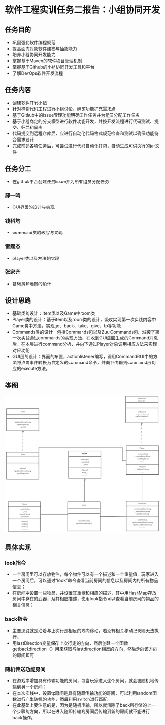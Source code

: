 # 软件工程实训任务二报告：小组协同开发

## 任务目的
* 巩固强化软件编程规范
* 提高面向对象软件建模与抽象能力
* 培养小组协同开发能力
* 掌握基于Maven的软件项目管理机制
* 掌握基于Github的小组协同开发工具和平台
* 了解DevOps软件开发流程

## 任务内容
* 创建软件开发小组
* 针对样例代码工程进行小组讨论，确定功能扩充需求点
* 基于Github中的issue管理功能明确工作任务并为组员分配工作任务
* 基于小组商定的分支模型进行软件功能开发，并按开发流程进行代码测试、提交、归并和同步
* 代码提交到远程仓库后，应进行自动化代码格式规范检查和测试以确保功能符合需求设计
* 完成前述各项任务后，可尝试进行代码自动化打包，自动生成可供执行的jar文件

## 任务分工
* 在github平台创建任务issue并为所有组员分配任务
### 郝一鸣
* GUI界面的设计与实现
### 钱科均
* command类的改写与实现
### 雷霆杰
* player类以及方法的实现
### 张家齐
* 基础类和地图的设计

## 设计思路
* 基础类的设计：item类以及Game中room类
* Player类的设计：基于item以及room类的设计，吸收实现第一次实践内容中Game类中方法，实现go、back、take、give、tp等功能
* Commands类的设计：包括Commands包以及ZuulCommands包，沿袭了第一次实践通过commands的实现方法，在收到GUI层面生成的Command消息后，在本层进行command分析，并向下通过Player对象调用相应方法来实现对应功能
* GUI层的设计：界面的布置，actionlistener编写，调用CommandGUI中的方法将点击事件转换为自定义的command命令，并向下传输到command层对应的execute方法。

## 类图
![UML类图](https://github.com/wutcst/sept2-duoduo/blob/da1d4a50e125ec0c5e96b85581bb1f39cdb5ce77/UML%E7%B1%BB%E5%9B%BE.png)

## 具体实现
### look指令
* 一个房间里可以存放物件，每个物件可以有一个描述和一个重量值，玩家进入一个房间后，可以通过“look”命令查看当前房间的信息以及房间内的所有物品信息；  
* 在房间中设置一些物品，并设置其重量和相应的描述，其中用HashMap存放房间中存在的武器，及其相应描述，使用look指令可以查看当前房间的物品的相关信息；  

### back指令
* 主要思路就是沿着与上次行走相反的方向移动，若没有相关移动记录则无法执行。   
* 用lastDirection变量保存上次行走的方向，然后创建一个函数getbackdirection（）用来获取与lastdirection相反的方向，然后走向该方向的房间即可   

### 随机传送功能房间
* 在游戏中增加具有传输功能的房间，每当玩家进入这个房间，就会被随机地传输到另一个房间；  
* 在本次实践中，设置tp房间是具有随即传输功能的房间，可以利用random函数进行产生随机的功能，然后利用switch进行匹配
* 在此基础上要注意的是，因为是随机传输，所以就清除了back所存储的上一个步骤的方向，所以在进入随即传输的房间后传输到新的房间就不能进行back操作。  

